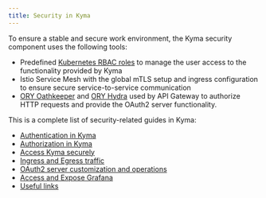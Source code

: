 ```yaml
---
title: Security in Kyma
---
```


To ensure a stable and secure work environment, the Kyma security component uses the following tools:

- Predefined [Kubernetes RBAC roles](https://kubernetes.io/docs/reference/access-authn-authz/rbac/) to manage the user access to the functionality provided by Kyma
- Istio Service Mesh with the global mTLS setup and ingress configuration to ensure secure service-to-service communication
- [ORY Oathkeeper](https://www.ory.sh/oathkeeper/docs/) and [ORY Hydra](https://www.ory.sh/hydra/docs/concepts/oauth2/) used by API Gateway to authorize HTTP requests and provide the OAuth2 server functionality.

This is a complete list of security-related guides in Kyma:

* [Authentication in Kyma](/04-operation-guides/security/sec-01-authentication-in-kyma.md)
* [Authorization in Kyma](/04-operation-guides/security/sec-02-authorization-in-kyma.md)
* [Access Kyma securely](/04-operation-guides/security/sec-03-access-kyma.md)
* [Ingress and Egress traffic](/04-operation-guides/security/sec-04-ingress-egress-traffic.md)
* [OAuth2 server customization and operations](/04-operation-guides/security/sec-05-customization-operation.md)
* [Access and Expose Grafana](/04-operation-guides/security/sec-06-access-expose-grafana.md)
* [Useful links](/04-operation-guides/security/sec-07-useful-links.md)
